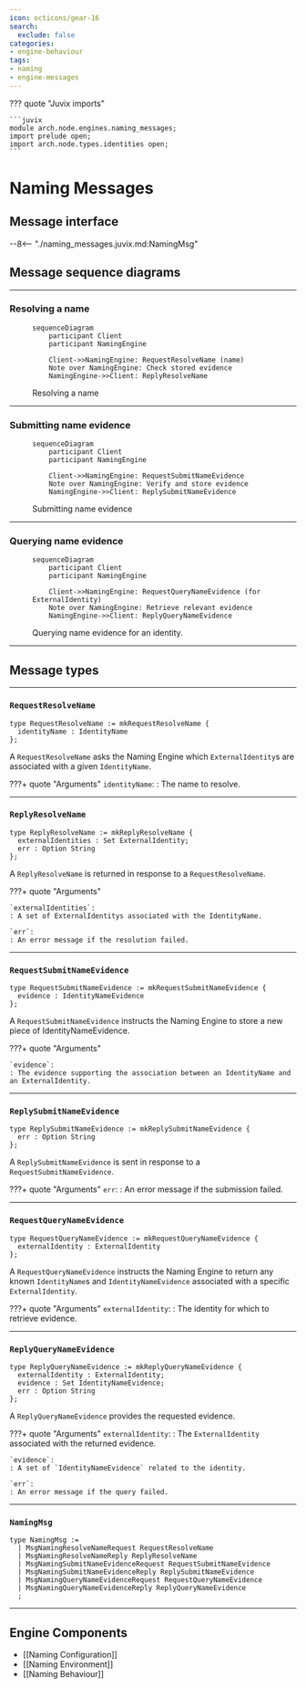 ```yaml
---
icon: octicons/gear-16
search:
  exclude: false
categories:
- engine-behaviour
tags:
- naming
- engine-messages
---
```


??? quote "Juvix imports"

    ```juvix
    module arch.node.engines.naming_messages;
    import prelude open;
    import arch.node.types.identities open;
    ```

# Naming Messages

## Message interface

--8<-- "./naming_messages.juvix.md:NamingMsg"

## Message sequence diagrams

---

### Resolving a name

<!-- --8<-- [start:message-sequence-diagram-name-resolution] -->
<figure markdown="span">

```mermaid
sequenceDiagram
    participant Client
    participant NamingEngine

    Client->>NamingEngine: RequestResolveName (name)
    Note over NamingEngine: Check stored evidence
    NamingEngine->>Client: ReplyResolveName
```

<figcaption markdown="span">
Resolving a name
</figcaption>
</figure>
<!-- --8<-- [end:message-sequence-diagram-name-resolution] -->

---

### Submitting name evidence

<!-- --8<-- [start:message-sequence-diagram-submit] -->
<figure markdown="span">

```mermaid
sequenceDiagram
    participant Client
    participant NamingEngine

    Client->>NamingEngine: RequestSubmitNameEvidence
    Note over NamingEngine: Verify and store evidence
    NamingEngine->>Client: ReplySubmitNameEvidence
```

<figcaption markdown="span">
Submitting name evidence
</figcaption>
</figure>
<!-- --8<-- [end:message-sequence-diagram-submit] -->

---

### Querying name evidence

<!-- --8<-- [start:message-sequence-diagram-query] -->
<figure markdown="span">

```mermaid
sequenceDiagram
    participant Client
    participant NamingEngine

    Client->>NamingEngine: RequestQueryNameEvidence (for ExternalIdentity)
    Note over NamingEngine: Retrieve relevant evidence
    NamingEngine->>Client: ReplyQueryNameEvidence
```

<figcaption markdown="span">
Querying name evidence for an identity.
</figcaption>
</figure>
<!-- --8<-- [end:message-sequence-diagram-query] -->

---

## Message types

---

### `RequestResolveName`

```juvix
type RequestResolveName := mkRequestResolveName {
  identityName : IdentityName
};
```

A `RequestResolveName` asks the Naming Engine which `ExternalIdentity`s are
associated with a given `IdentityName`.

???+ quote "Arguments"
    `identityName`:
    : The name to resolve.

---

### `ReplyResolveName`

```juvix
type ReplyResolveName := mkReplyResolveName {
  externalIdentities : Set ExternalIdentity;
  err : Option String
};
```

A `ReplyResolveName` is returned in response to a `RequestResolveName`.

???+ quote "Arguments"

    `externalIdentities`:
    : A set of ExternalIdentitys associated with the IdentityName.

    `err`:
    : An error message if the resolution failed.

---

### `RequestSubmitNameEvidence`

```juvix
type RequestSubmitNameEvidence := mkRequestSubmitNameEvidence {
  evidence : IdentityNameEvidence
};
```

A `RequestSubmitNameEvidence` instructs the Naming Engine to store a new piece
of IdentityNameEvidence.

???+ quote "Arguments"

    `evidence`:
    : The evidence supporting the association between an IdentityName and an ExternalIdentity.

---

### `ReplySubmitNameEvidence`

```juvix
type ReplySubmitNameEvidence := mkReplySubmitNameEvidence {
  err : Option String
};
```

A `ReplySubmitNameEvidence` is sent in response to a `RequestSubmitNameEvidence`.

???+ quote "Arguments"
    `err`:
    : An error message if the submission failed.

---

### `RequestQueryNameEvidence`

```juvix
type RequestQueryNameEvidence := mkRequestQueryNameEvidence {
  externalIdentity : ExternalIdentity
};
```

A `RequestQueryNameEvidence` instructs the Naming Engine to return any known
`IdentityName`s and `IdentityNameEvidence` associated with a specific
`ExternalIdentity`.

???+ quote "Arguments"
    `externalIdentity`:
    : The identity for which to retrieve evidence.

---

### `ReplyQueryNameEvidence`

```juvix
type ReplyQueryNameEvidence := mkReplyQueryNameEvidence {
  externalIdentity : ExternalIdentity;
  evidence : Set IdentityNameEvidence;
  err : Option String
};
```

A `ReplyQueryNameEvidence` provides the requested evidence.

???+ quote "Arguments"
    `externalIdentity`:
    : The `ExternalIdentity` associated with the returned evidence.

    `evidence`:
    : A set of `IdentityNameEvidence` related to the identity.

    `err`:
    : An error message if the query failed.

---

### `NamingMsg`

<!-- --8<-- [start:NamingMsg] -->
```juvix
type NamingMsg :=
  | MsgNamingResolveNameRequest RequestResolveName
  | MsgNamingResolveNameReply ReplyResolveName
  | MsgNamingSubmitNameEvidenceRequest RequestSubmitNameEvidence
  | MsgNamingSubmitNameEvidenceReply ReplySubmitNameEvidence
  | MsgNamingQueryNameEvidenceRequest RequestQueryNameEvidence
  | MsgNamingQueryNameEvidenceReply ReplyQueryNameEvidence
  ;
```
<!-- --8<-- [end:NamingMsg] -->

---

## Engine Components

- [[Naming Configuration]]
- [[Naming Environment]]
- [[Naming Behaviour]]